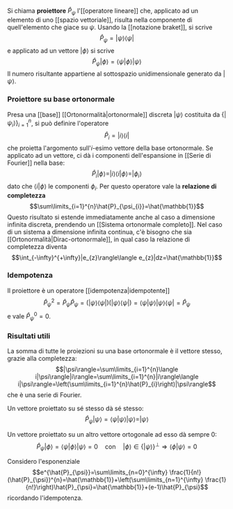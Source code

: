 Si chiama **proiettore** $\hat{P}_{\psi}$ l'[[operatore lineare]] che, applicato ad un elemento di uno [[spazio vettoriale]], risulta nella componente di quell'elemento che giace su $\psi$. Usando la [[notazione braket]], si scrive
$$\hat{P}_\psi=|\psi\rangle\langle\psi|$$
e applicato ad un vettore $|\phi\rangle$ si scrive
$$\hat{P}_{\psi}|\phi\rangle=\langle\psi|\phi\rangle|\psi\rangle$$
Il numero risultante appartiene al sottospazio unidimensionale generato da $|\psi\rangle$.
### Proiettore su base ortonormale
Presa una [[base]] [[Ortonormalità|ortonormale]] discreta $|\psi\rangle$ costituita da $\{|\psi_{i}\rangle\}^{n}_{i=1}$, si può definire l'operatore
$$\hat{P}_{i}=|i\rangle\langle i|$$
che proietta l'argomento sull'$i$-esimo vettore della base ortonormale. Se applicato ad un vettore, ci dà i componenti dell'espansione in [[Serie di Fourier]] nella base:
$$\hat{P}_{i}|\phi\rangle=|i\rangle\langle i|\phi\rangle=|\phi_{i}\rangle$$
dato che $\langle i|\phi\rangle$ le componenti $\phi_{i}$. Per questo operatore vale la **relazione di completezza**
$$\sum\limits_{i=1}^{n}\hat{P}_{\psi_{i}}=\hat{\mathbb{1}}$$
Questo risultato si estende immediatamente anche al caso a dimensione infinita discreta, prendendo un [[Sistema ortonormale completo]]. Nel caso di un sistema a dimensione infinita continua, c'è bisogno che sia [[Ortonormalità|Dirac-ortonormale]], in qual caso la relazione di completezza diventa
$$\int_{-\infty}^{+\infty}|e_{z}\rangle\langle e_{z}|dz=\hat{\mathbb{1}}$$
### Idempotenza
Il proiettore è un operatore [[idempotenza|idempotente]]
$$\hat{P}_{\psi}^{2}=\hat{P}_{\psi}\hat{P}_{\psi}=(|\psi\rangle\langle \psi|)(|\psi\rangle\langle \psi|)=\langle \psi|\psi\rangle|\psi\rangle\langle \psi|=\hat{P}_{\psi}$$
e vale $\hat{P}_{\psi}^{0}=0$.
### Risultati utili
La somma di tutte le proiezioni su una base ortonormale è il vettore stesso, grazie alla completezza:
$$|\psi\rangle=\sum\limits_{i=1}^{n}\langle i|\psi\rangle|i\rangle=\sum\limits_{i=1}^{n}|i\rangle\langle i|\psi\rangle=\left(\sum\limits_{i=1}^{n}\hat{P}_{i}\right)|\psi\rangle$$
che è una serie di Fourier.

Un vettore proiettato su sé stesso dà sé stesso:
$$\hat{P}_{\psi}|\psi\rangle=\langle \psi|\psi\rangle|\psi\rangle=|\psi\rangle$$

Un vettore proiettato su un altro vettore ortogonale ad esso dà sempre 0:
$$\hat{P}_{\psi}|\phi\rangle=\langle \psi|\phi\rangle|\psi\rangle=0\quad\text{con}\quad|\phi\rangle\in\{|\psi\rangle\}^{\perp} \Rightarrow\langle \phi|\psi\rangle=0$$

Considero l'esponenziale
$$e^{\hat{P}_{\psi}}=\sum\limits_{n=0}^{\infty} \frac{1}{n!}(\hat{P}_{\psi})^{n}=\hat{\mathbb{1}}+\left(\sum\limits_{n=1}^{\infty} \frac{1}{n!}\right)\hat{P}_{\psi}=\hat{\mathbb{1}}+(e-1)\hat{P}_{\psi}$$
ricordando l'idempotenza.